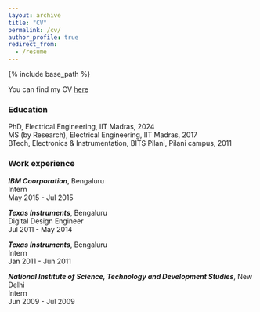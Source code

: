 ```yaml
---
layout: archive
title: "CV"
permalink: /cv/
author_profile: true
redirect_from:
  - /resume
---
```


{% include base_path %}

You can find my CV [here](files/Resume.pdf)

### Education
PhD, Electrical Engineering, IIT Madras, 2024  
MS (by Research), Electrical Engineering, IIT Madras, 2017  
BTech, Electronics \& Instrumentation, BITS Pilani, Pilani campus, 2011

### Work experience

   
***IBM Coorporation***, Bengaluru  
Intern  
May 2015 - Jul 2015

***Texas Instruments***, Bengaluru  
Digital Design Engineer  
Jul 2011 - May 2014

***Texas Instruments***, Bengaluru  
Intern  
Jan 2011 - Jun 2011

***National Institute of Science, Technology and Development Studies***, New Delhi  
Intern  
Jun 2009 - Jul 2009

